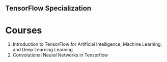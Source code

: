 ## TensorFlow Specialization
# Courses
1. Introduction to TensorFlow for Artificial Intelligence, Machine Learning, and Deep Learning
Learning
2. Convolutional Neural Networks in Tensorflow
